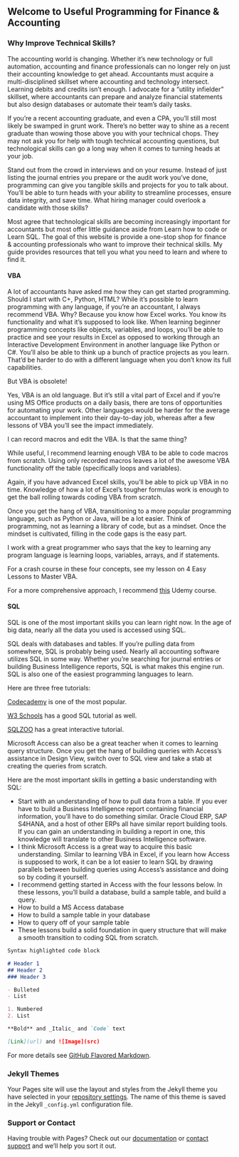 ## Welcome to Useful Programming for Finance & Accounting



### Why Improve Technical Skills?

The accounting world is changing. Whether it’s new technology or full automation, accounting and finance professionals can no longer rely on just their accounting knowledge to get ahead. Accountants must acquire a multi-disciplined skillset where accounting and technology intersect. Learning debits and credits isn’t enough. I advocate for a “utility infielder” skillset, where accountants can prepare and analyze financial statements but also design databases or automate their team’s daily tasks.

If you’re a recent accounting graduate, and even a CPA, you’ll still most likely be swamped in grunt work. There’s no better way to shine as a recent graduate than wowing those above you with your technical chops. They may not ask you for help with tough technical accounting questions, but technological skills can go a long way when it comes to turning heads at your job.

Stand out from the crowd in interviews and on your resume. Instead of just listing the journal entries you prepare or the audit work you’ve done, programming can give you tangible skills and projects for you to talk about. You’ll be able to turn heads with your ability to streamline processes, ensure data integrity, and save time. What hiring manager could overlook a candidate with those skills?

Most agree that technological skills are becoming increasingly important for accountants but most offer little guidance aside from Learn how to code or Learn SQL. The goal of this website is provide a one-stop shop for finance & accounting professionals who want to improve their technical skills. My guide provides resources that tell you what you need to learn and where to find it.

#### VBA

A lot of accountants have asked me how they can get started programming. Should I start with C+, Python, HTML? While it’s possible to learn programming with any language, if you’re an accountant, I always recommend VBA. Why? Because you know how Excel works. You know its functionality and what it’s supposed to look like. When learning beginner programming concepts like objects, variables, and loops, you’ll be able to practice and see your results in Excel as opposed to working through an Interactive Development Environment in another language like Python or C#. You’ll also be able to think up a bunch of practice projects as you learn. That’d be harder to do with a different language when you don’t know its full capabilities.

But VBA is obsolete! 

Yes, VBA is an old language. But it’s still a vital part of Excel and if you’re using MS Office products on a daily basis, there are tons of opportunities for automating your work. Other languages would be harder for the average accountant to implement into their day-to-day job, whereas after a few lessons of VBA you’ll see the impact immediately.

I can record macros and edit the VBA. Is that the same thing?

While useful, I recommend learning enough VBA to be able to code macros from scratch. Using only recorded macros leaves a lot of the awesome VBA functionality off the table (specifically loops and variables).

Again, if you have advanced Excel skills, you’ll be able to pick up VBA in no time. Knowledge of how a lot of Excel’s tougher formulas work is enough to get the ball rolling towards coding VBA from scratch.

Once you get the hang of VBA, transitioning to a more popular programming language, such as Python or Java, will be a lot easier. Think of programming, not as learning a library of code, but as a mindset. Once the mindset is cultivated, filling in the code gaps is the easy part.

I work with a great programmer who says that the key to learning any program language is learning loops, variables, arrays, and if statements. 

For a crash course in these four concepts, see my lesson on 4 Easy Lessons to Master VBA.

For a more comprehensive approach, I recommend [this](https://www.udemy.com/ultimate-excel-programmer/) Udemy course. 

#### SQL

SQL is one of the most important skills you can learn right now. In the age of big data, nearly all the data you used is accessed using SQL. 

SQL deals with databases and tables. If you’re pulling data from somewhere, SQL is probably being used. Nearly all accounting software utilizes SQL in some way. Whether you’re searching for journal entries or building Business Intelligence reports, SQL is what makes this engine run. SQL is also one of the easiest programming languages to learn. 

Here are three free tutorials:

[Codecademy](https://www.codecademy.com/learn/learn-sql) is one of the most popular.

[W3 Schools](https://www.w3schools.com/sql/) has a good SQL tutorial as well.

[SQLZOO](http://sqlzoo.net/wiki/SQL_Tutorial) has a great interactive tutorial.

Microsoft Access can also be a great teacher when it comes to learning query structure. Once you get the hang of building queries with Access’s assistance in Design View, switch over to SQL view and take a stab at creating the queries from scratch. 

Here are the most important skills in getting a basic understanding with SQL:
* Start with an understanding of how to pull data from a table. If you ever have to build a Business Intelligence report containing financial information, you’ll have to do something similar. Oracle Cloud ERP, SAP S4HANA, and a host of other ERPs all have similar report building tools. If you can gain an understanding in building a report in one, this knowledge will translate to other Business Intelligence software.
*	I think Microsoft Access is a great way to acquire this basic understanding. Similar to learning VBA in Excel, if you learn how Access is supposed to work, it can be a lot easier to learn SQL by drawing parallels between building queries using Access’s assistance and doing so by coding it yourself. 
*	I recommend getting started in Access with the four lessons below. In these lessons, you’ll build a database, build a sample table, and build a query. 
  *	How to build a MS Access database
  *	How to build a sample table in your database 
  *	How to query off of your sample table
*	These lessons build a solid foundation in query structure that will make a smooth transition to coding SQL from scratch.

```markdown
Syntax highlighted code block

# Header 1
## Header 2
### Header 3

- Bulleted
- List

1. Numbered
2. List

**Bold** and _Italic_ and `Code` text

[Link](url) and ![Image](src)
```

For more details see [GitHub Flavored Markdown](https://guides.github.com/features/mastering-markdown/).

### Jekyll Themes

Your Pages site will use the layout and styles from the Jekyll theme you have selected in your [repository settings](https://github.com/rinalddj/rinalddj.github.io/settings). The name of this theme is saved in the Jekyll `_config.yml` configuration file.

### Support or Contact

Having trouble with Pages? Check out our [documentation](https://help.github.com/categories/github-pages-basics/) or [contact support](https://github.com/contact) and we’ll help you sort it out.
